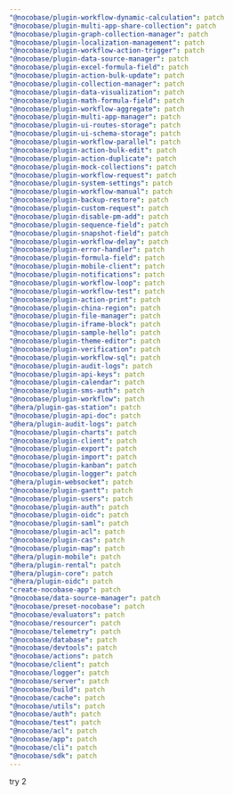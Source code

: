 ```yaml
---
"@nocobase/plugin-workflow-dynamic-calculation": patch
"@nocobase/plugin-multi-app-share-collection": patch
"@nocobase/plugin-graph-collection-manager": patch
"@nocobase/plugin-localization-management": patch
"@nocobase/plugin-workflow-action-trigger": patch
"@nocobase/plugin-data-source-manager": patch
"@nocobase/plugin-excel-formula-field": patch
"@nocobase/plugin-action-bulk-update": patch
"@nocobase/plugin-collection-manager": patch
"@nocobase/plugin-data-visualization": patch
"@nocobase/plugin-math-formula-field": patch
"@nocobase/plugin-workflow-aggregate": patch
"@nocobase/plugin-multi-app-manager": patch
"@nocobase/plugin-ui-routes-storage": patch
"@nocobase/plugin-ui-schema-storage": patch
"@nocobase/plugin-workflow-parallel": patch
"@nocobase/plugin-action-bulk-edit": patch
"@nocobase/plugin-action-duplicate": patch
"@nocobase/plugin-mock-collections": patch
"@nocobase/plugin-workflow-request": patch
"@nocobase/plugin-system-settings": patch
"@nocobase/plugin-workflow-manual": patch
"@nocobase/plugin-backup-restore": patch
"@nocobase/plugin-custom-request": patch
"@nocobase/plugin-disable-pm-add": patch
"@nocobase/plugin-sequence-field": patch
"@nocobase/plugin-snapshot-field": patch
"@nocobase/plugin-workflow-delay": patch
"@nocobase/plugin-error-handler": patch
"@nocobase/plugin-formula-field": patch
"@nocobase/plugin-mobile-client": patch
"@nocobase/plugin-notifications": patch
"@nocobase/plugin-workflow-loop": patch
"@nocobase/plugin-workflow-test": patch
"@nocobase/plugin-action-print": patch
"@nocobase/plugin-china-region": patch
"@nocobase/plugin-file-manager": patch
"@nocobase/plugin-iframe-block": patch
"@nocobase/plugin-sample-hello": patch
"@nocobase/plugin-theme-editor": patch
"@nocobase/plugin-verification": patch
"@nocobase/plugin-workflow-sql": patch
"@nocobase/plugin-audit-logs": patch
"@nocobase/plugin-api-keys": patch
"@nocobase/plugin-calendar": patch
"@nocobase/plugin-sms-auth": patch
"@nocobase/plugin-workflow": patch
"@hera/plugin-gas-station": patch
"@nocobase/plugin-api-doc": patch
"@hera/plugin-audit-logs": patch
"@nocobase/plugin-charts": patch
"@nocobase/plugin-client": patch
"@nocobase/plugin-export": patch
"@nocobase/plugin-import": patch
"@nocobase/plugin-kanban": patch
"@nocobase/plugin-logger": patch
"@hera/plugin-websocket": patch
"@nocobase/plugin-gantt": patch
"@nocobase/plugin-users": patch
"@nocobase/plugin-auth": patch
"@nocobase/plugin-oidc": patch
"@nocobase/plugin-saml": patch
"@nocobase/plugin-acl": patch
"@nocobase/plugin-cas": patch
"@nocobase/plugin-map": patch
"@hera/plugin-mobile": patch
"@hera/plugin-rental": patch
"@hera/plugin-core": patch
"@hera/plugin-oidc": patch
"create-nocobase-app": patch
"@nocobase/data-source-manager": patch
"@nocobase/preset-nocobase": patch
"@nocobase/evaluators": patch
"@nocobase/resourcer": patch
"@nocobase/telemetry": patch
"@nocobase/database": patch
"@nocobase/devtools": patch
"@nocobase/actions": patch
"@nocobase/client": patch
"@nocobase/logger": patch
"@nocobase/server": patch
"@nocobase/build": patch
"@nocobase/cache": patch
"@nocobase/utils": patch
"@nocobase/auth": patch
"@nocobase/test": patch
"@nocobase/acl": patch
"@nocobase/app": patch
"@nocobase/cli": patch
"@nocobase/sdk": patch
---
```


try 2
